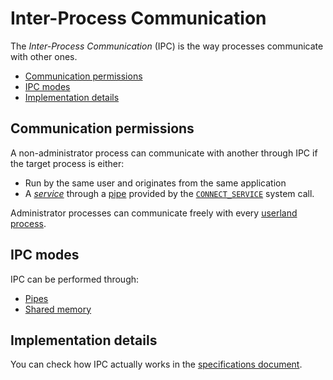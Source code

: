 # Inter-Process Communication

The _Inter-Process Communication_ (IPC) is the way processes communicate with other ones.

- [Communication permissions](#communication-permissions)
- [IPC modes](#ipc-modes)
- [Implementation details](#implementation-details)

## Communication permissions

A non-administrator process can communicate with another through IPC if the target process is either:

- Run by the same user and originates from the same application
- A [_service_](services.md) through a [pipe](../specs/ipc.md#pipes) provided by the [`CONNECT_SERVICE`](../specs/syscalls.md#0x2a-connect_service) system call.

Administrator processes can communicate freely with every [userland process](processes.md).

## IPC modes

IPC can be performed through:

- [Pipes](../specs/ipc.md#pipes)
- [Shared memory](../specs/ipc.md#shared-memory)

## Implementation details

You can check how IPC actually works in the [specifications document](../specs/ipc.md).

